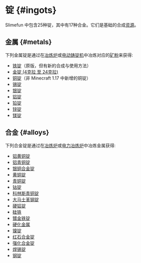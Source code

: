 # 锭 {#ingots}

Slimefun 中包含25种锭，其中有17种合金。它们是基础的合成[资源](/Resources)。

## 金属 {#metals}

下列金属锭是通过在[冶炼炉](/Smeltery)或[电动铸锭机](/Electric-Ingot-Factory)中冶炼对应的[矿粉](/Dusts)来获得:

* [铁锭](/Iron-Ingot)（原版，但有新的合成与使用方法）
* [金锭 (4克拉 至 24克拉)](/Gold-Ingot)
* [铜锭](/Copper-Ingot)（非 Minecraft 1.17 中新增的铜锭）
* [锡锭](/Tin-Ingot)
* [银锭](/Silver-Ingot)
* [铝锭](/Aluminum-Ingot)
* [铅锭](/Lead-Ingot)
* [锌锭](/Zinc-Ingot)
* [镁锭](/Magnesium-Ingot)

## 合金 {#alloys}

下列合金锭是通过在[冶炼炉](/Smeltery)或[电力冶炼炉](/Electric-Smeltery)中冶炼金属获得:

* [铝黄铜锭](/Aluminum-Brass-Ingot)
* [铝青铜锭](/Aluminum-Bronze-Ingot)
* [银铜合金锭](/Billon-Ingot)
* [黄铜锭](/Brass-Ingot)
* [青铜锭](/Bronze-Ingot)
* [钴锭](/Cobalt-Ingot)
* [科林斯青铜锭](/Corinthian-Bronze-Ingot)
* [大马士革钢锭](/Damascus-Steel-Ingot)
* [硬铝锭](/Duralumin-Ingot)
* [硅铁](/Ferrosilicon)
* [镀金铁锭](/Gilded-Iron)
* [硬化金属](/Hardened-Metal)
* [镍锭](/Nickel-Ingot)
* [红石合金锭](/Redstone-Alloy-Ingot)
* [强化合金锭](/Reinforced-Alloy-Ingot)
* [焊锡锭](/Solder-Ingot)
* [钢锭](/Steel-Ingot)

